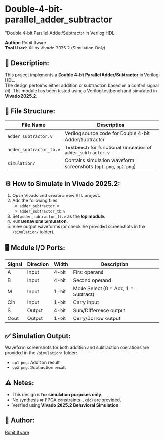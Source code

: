 # Double-4-bit-parallel_adder_subtractor
"Double 4-bit Parallel Adder/Subtractor in Verilog HDL 


**Author:** Rohit Itware  
**Tool Used:** Xilinx Vivado 2025.2 (Simulation Only)

## 📝 Description:
This project implements a **Double 4-bit Parallel Adder/Subtractor** in Verilog HDL.  
The design performs either addition or subtraction based on a control signal (`M`). The module has been tested using a Verilog testbench and simulated in **Vivado 2025.2**.

## 📂 File Structure:

| File Name                  | Description                               |
|---------------------------|-------------------------------------------|
| `adder_subtractor.v`       | Verilog source code for Double 4-bit Adder/Subtractor |
| `adder_subtractor_tb.v`    | Testbench for functional simulation of `adder_subtractor.v` |
| `simulation/`              | Contains simulation waveform screenshots (`op1.png`, `op2.png`) |

## ⚙️ How to Simulate in Vivado 2025.2:

1. Open Vivado and create a new RTL project.
2. Add the following files:
   - `adder_subtractor.v`
   - `adder_subtractor_tb.v`
3. Set `adder_subtractor_tb.v` as the **top module**.
4. Run **Behavioral Simulation**.
5. View output waveforms (or check the provided screenshots in the `/simulation/` folder).

## 🖥️ Module I/O Ports:

| Signal | Direction | Width  | Description                      |
|--------|----------|--------|----------------------------------|
| A      | Input    | 4-bit  | First operand                    |
| B      | Input    | 4-bit  | Second operand                   |
| M      | Input    | 1-bit  | Mode Select (0 = Add, 1 = Subtract) |
| Cin    | Input    | 1-bit  | Carry input                      |
| S      | Output   | 4-bit  | Sum/Difference output             |
| Cout   | Output   | 1-bit  | Carry/Borrow output               |

## ✅ Simulation Output:

Waveform screenshots for both addition and subtraction operations are provided in the `/simulation/` folder:
- `op1.png`: Addition result
- `op2.png`: Subtraction result  

## ⚠️ Notes:

- This design is **for simulation purposes only**.
- No synthesis or FPGA constraints (`.xdc`) are provided.
- Verified using **Vivado 2025.2 Behavioral Simulation**.

## 📌 Author:

[Rohit Itware](https://github.com/your-github-username)
